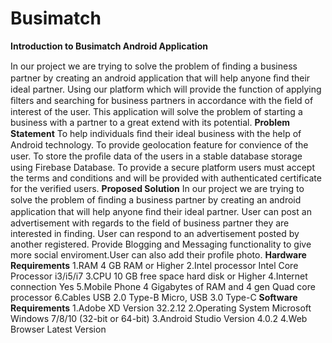 # Busimatch

**Introduction to Busimatch Android Application**

In our project we are trying to solve the problem of ﬁnding a business partner by creating an android application that will help anyone ﬁnd their ideal partner.
Using our platform which will provide the function of applying ﬁlters and searching for business partners in accordance with the ﬁeld of interest of the user.
This application will solve the problem of starting a business with a partner to a great extend with its potential.
**Problem Statement**
To help individuals ﬁnd their ideal  business with the help of Android technology.
To provide geolocation feature for convience of the user.
To store the proﬁle data of the users in a  stable database storage using Firebase  Database.
To provide a secure platform users must accept the terms and conditions and will be provided with authenticated certificate for the verified users.
**Proposed Solution**
In our project we are trying to solve the  problem of ﬁnding a business partner by creating an android application that will help anyone  ﬁnd their ideal partner. 
User can post an advertisement with regards to the field of business partner they are interested in finding. User can respond to an advertisement posted by another registered. 
Provide Blogging and Messaging functionality to give more social enviroment.User can also add their profile photo. 
**Hardware Requirements**
1.RAM 4 GB RAM or Higher
2.Intel processor Intel Core Processor i3/i5/i7
3.CPU 10 GB free space hard disk or Higher
4.Internet connection Yes
5.Mobile Phone 4 Gigabytes of RAM  and 4 gen Quad core processor
6.Cables USB 2.0 Type-B Micro, USB 3.0 Type-C
**Software Requirements**
1.Adobe XD Version 32.2.12
2.Operating System Microsoft Windows 7/8/10 (32-bit or 64-bit)
3.Android Studio Version 4.0.2
4.Web Browser Latest Version



